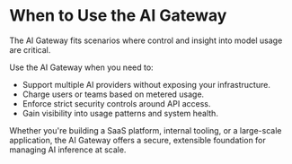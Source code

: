 # When to Use the AI Gateway

The AI Gateway fits scenarios where control and insight into model usage are critical.

Use the AI Gateway when you need to:

- Support multiple AI providers without exposing your infrastructure.
- Charge users or teams based on metered usage.
- Enforce strict security controls around API access.
- Gain visibility into usage patterns and system health.

Whether you're building a SaaS platform, internal tooling, or a large-scale application, the AI Gateway offers a secure, extensible foundation for managing AI inference at scale.
